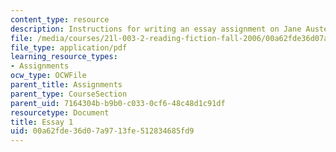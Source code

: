 ```yaml
---
content_type: resource
description: Instructions for writing an essay assignment on Jane Austen.
file: /media/courses/21l-003-2-reading-fiction-fall-2006/00a62fde36d07a9713fe512834685fd9_essay1.pdf
file_type: application/pdf
learning_resource_types:
- Assignments
ocw_type: OCWFile
parent_title: Assignments
parent_type: CourseSection
parent_uid: 7164304b-b9b0-c033-0cf6-48c48d1c91df
resourcetype: Document
title: Essay 1
uid: 00a62fde-36d0-7a97-13fe-512834685fd9
---
```

